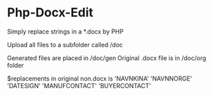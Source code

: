 # Php-Docx-Edit
Simply replace strings in a *.docx by PHP

Upload all files to a subfolder called /doc

Generated files are placed in /doc/gen
Original .docx file is in /doc/org folder

$replacements in  original non.docx is
'NAVNKINA' 
'NAVNNORGE'
'DATESIGN' 
'MANUFCONTACT' 
'BUYERCONTACT'

